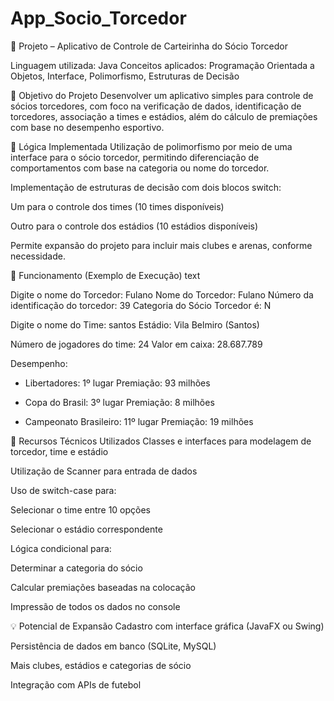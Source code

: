 # App_Socio_Torcedor

🧾 Projeto – Aplicativo de Controle de Carteirinha do Sócio Torcedor

Linguagem utilizada: Java
Conceitos aplicados: Programação Orientada a Objetos, Interface, Polimorfismo, Estruturas de Decisão

🎯 Objetivo do Projeto
Desenvolver um aplicativo simples para controle de sócios torcedores, com foco na verificação de dados, identificação de torcedores, associação a times e estádios, além do cálculo de premiações com base no desempenho esportivo.

🧠 Lógica Implementada
Utilização de polimorfismo por meio de uma interface para o sócio torcedor, permitindo diferenciação de comportamentos com base na categoria ou nome do torcedor.

Implementação de estruturas de decisão com dois blocos switch:

Um para o controle dos times (10 times disponíveis)

Outro para o controle dos estádios (10 estádios disponíveis)

Permite expansão do projeto para incluir mais clubes e arenas, conforme necessidade.


🧪 Funcionamento (Exemplo de Execução)
text

Digite o nome do Torcedor: Fulano
Nome do Torcedor: Fulano
Número da identificação do torcedor: 39
Categoria do Sócio Torcedor é: N

Digite o nome do Time: santos
Estádio: Vila Belmiro (Santos)

Número de jogadores do time: 24
Valor em caixa: 28.687.789

Desempenho:
- Libertadores: 1º lugar
  Premiação: 93 milhões

- Copa do Brasil: 3º lugar
  Premiação: 8 milhões

- Campeonato Brasileiro: 11º lugar
  Premiação: 19 milhões

  
🔧 Recursos Técnicos Utilizados
Classes e interfaces para modelagem de torcedor, time e estádio

Utilização de Scanner para entrada de dados

Uso de switch-case para:

Selecionar o time entre 10 opções

Selecionar o estádio correspondente

Lógica condicional para:

Determinar a categoria do sócio

Calcular premiações baseadas na colocação

Impressão de todos os dados no console

💡 Potencial de Expansão
Cadastro com interface gráfica (JavaFX ou Swing)

Persistência de dados em banco (SQLite, MySQL)

Mais clubes, estádios e categorias de sócio

Integração com APIs de futebol
